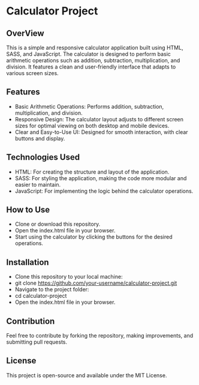 # Calculator Project

## OverView

This is a simple and responsive calculator application built using HTML, SASS, and JavaScript. The calculator is designed to perform basic arithmetic operations such as addition, subtraction, multiplication, and division. It features a clean and user-friendly interface that adapts to various screen sizes.

## Features
 - Basic Arithmetic Operations: Performs addition, subtraction, multiplication, and division.
 - Responsive Design: The calculator layout adjusts to different screen sizes for optimal viewing on both desktop   and mobile devices.
 - Clear and Easy-to-Use UI: Designed for smooth interaction, with clear buttons and display.

 ## Technologies Used
- HTML: For creating the structure and layout of the application.
- SASS: For styling the application, making the code more modular and easier to maintain.
- JavaScript: For implementing the logic behind the calculator operations.

## How to Use
- Clone or download this repository.
- Open the index.html file in your browser.
- Start using the calculator by clicking the buttons for the desired operations.

## Installation

- Clone this repository to your local machine:
- git clone https://github.com/your-username/calculator-project.git
- Navigate to the project folder:
- cd calculator-project
- Open the index.html file in your browser.

## Contribution
Feel free to contribute by forking the repository, making improvements, and submitting pull requests.

## License
This project is open-source and available under the MIT License.
